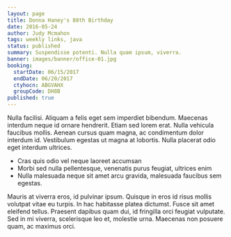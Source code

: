 ```yaml
---
layout: page
title: Donna Haney's 88th Birthday
date: 2016-05-24
author: Judy Mcmahon
tags: weekly links, java
status: published
summary: Suspendisse potenti. Nulla quam ipsum, viverra.
banner: images/banner/office-01.jpg
booking:
  startDate: 06/15/2017
  endDate: 06/20/2017
  ctyhocn: ABGVAHX
  groupCode: DH8B
published: true
---
```

Nulla facilisi. Aliquam a felis eget sem imperdiet bibendum. Maecenas interdum neque id ornare hendrerit. Etiam sed lorem erat. Nulla vehicula faucibus mollis. Aenean cursus quam magna, ac condimentum dolor interdum id. Vestibulum egestas ut magna at lobortis. Nulla placerat odio eget interdum ultrices.

* Cras quis odio vel neque laoreet accumsan
* Morbi sed nulla pellentesque, venenatis purus feugiat, ultrices enim
* Nulla malesuada neque sit amet arcu gravida, malesuada faucibus sem egestas.

Mauris at viverra eros, id pulvinar ipsum. Quisque in eros id risus mollis volutpat vitae eu turpis. In hac habitasse platea dictumst. Fusce sit amet eleifend tellus. Praesent dapibus quam dui, id fringilla orci feugiat vulputate. Sed in mi viverra, scelerisque leo et, molestie urna. Maecenas non posuere quam, ac maximus orci.

